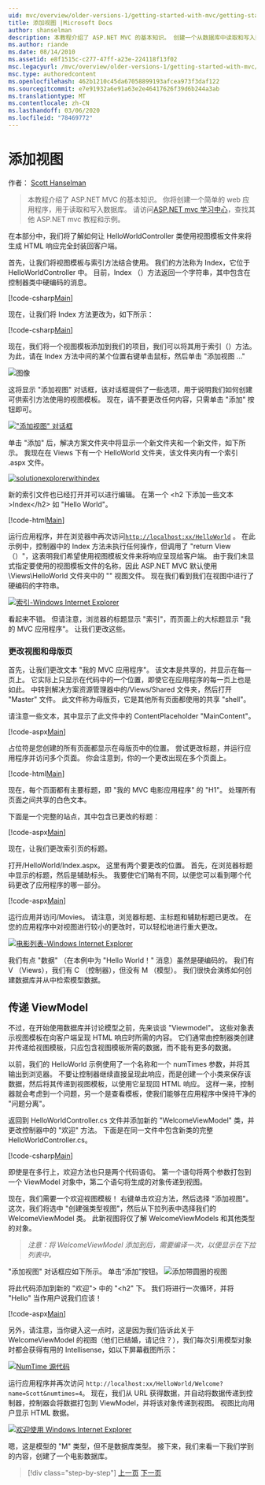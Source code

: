 ```yaml
---
uid: mvc/overview/older-versions-1/getting-started-with-mvc/getting-started-with-mvc-part3
title: 添加视图 |Microsoft Docs
author: shanselman
description: 本教程介绍了 ASP.NET MVC 的基本知识。 创建一个从数据库中读取和写入数据的简单 web 应用程序。
ms.author: riande
ms.date: 08/14/2010
ms.assetid: e8f1515c-c277-47ff-a23e-224118f13f02
msc.legacyurl: /mvc/overview/older-versions-1/getting-started-with-mvc/getting-started-with-mvc-part3
msc.type: authoredcontent
ms.openlocfilehash: 462b1210c45da67058899193afcea973f3daf122
ms.sourcegitcommit: e7e91932a6e91a63e2e46417626f39d6b244a3ab
ms.translationtype: MT
ms.contentlocale: zh-CN
ms.lasthandoff: 03/06/2020
ms.locfileid: "78469772"
---
```

# <a name="adding-a-view"></a>添加视图

作者： [Scott Hanselman](https://github.com/shanselman)

> 本教程介绍了 ASP.NET MVC 的基本知识。 你将创建一个简单的 web 应用程序，用于读取和写入数据库。 请访问[ASP.NET mvc 学习中心](../../../index.md)，查找其他 ASP.NET mvc 教程和示例。

在本部分中，我们将了解如何让 HelloWorldController 类使用视图模板文件来将生成 HTML 响应完全封装回客户端。

首先，让我们将视图模板与索引方法结合使用。 我们的方法称为 Index，它位于 HelloWorldController 中。 目前，Index （）方法返回一个字符串，其中包含在控制器类中硬编码的消息。

[!code-csharp[Main](getting-started-with-mvc-part3/samples/sample1.cs)]

现在，让我们将 Index 方法更改为，如下所示：

[!code-csharp[Main](getting-started-with-mvc-part3/samples/sample2.cs)]

现在，我们将一个视图模板添加到我们的项目，我们可以将其用于索引（）方法。 为此，请在 Index 方法中间的某个位置右键单击鼠标，然后单击 "添加视图 ..."

![图像](getting-started-with-mvc-part3/_static/image1.png)

这将显示 "添加视图" 对话框，该对话框提供了一些选项，用于说明我们如何创建可供索引方法使用的视图模板。 现在，请不要更改任何内容，只需单击 "添加" 按钮即可。

[!["添加视图" 对话框](getting-started-with-mvc-part3/_static/image3.png)](getting-started-with-mvc-part3/_static/image2.png)

单击 "添加" 后，解决方案文件夹中将显示一个新文件夹和一个新文件，如下所示。 我现在在 Views 下有一个 HelloWorld 文件夹，该文件夹内有一个索引 .aspx 文件。

[![solutionexplorerwithindex](getting-started-with-mvc-part3/_static/image5.png)](getting-started-with-mvc-part3/_static/image4.png)

新的索引文件也已经打开并可以进行编辑。 在第一个 &lt;h2 下添加一些文本&gt;Index&lt;/h2&gt; 如 "Hello World"。

[!code-html[Main](getting-started-with-mvc-part3/samples/sample3.html)]

运行应用程序，并在浏览器中再次访问[`http://localhost:xx/HelloWorld`](http://localhostxx) 。 在此示例中，控制器中的 Index 方法未执行任何操作，但调用了 "return View （）"，这表明我们希望使用视图模板文件来将响应呈现给客户端。 由于我们未显式指定要使用的视图模板文件的名称，因此 ASP.NET MVC 默认使用 \Views\HelloWorld 文件夹中的 "" 视图文件。 现在我们看到我们在视图中进行了硬编码的字符串。

[![索引-Windows Internet Explorer](getting-started-with-mvc-part3/_static/image7.png)](getting-started-with-mvc-part3/_static/image6.png)

看起来不错。 但请注意，浏览器的标题显示 "索引"，而页面上的大标题显示 "我的 MVC 应用程序"。 让我们更改这些。

### <a name="changing-views-and-master-pages"></a>更改视图和母版页

首先，让我们更改文本 "我的 MVC 应用程序"。 该文本是共享的，并显示在每一页上。 它实际上只显示在代码中的一个位置，即使它在应用程序的每一页上也是如此。 中转到解决方案资源管理器中的/Views/Shared 文件夹，然后打开 "Master" 文件。 此文件称为母版页，它是其他所有页面都使用的共享 "shell"。

请注意一些文本，其中显示了此文件中的 ContentPlaceholder "MainContent"。

[!code-aspx[Main](getting-started-with-mvc-part3/samples/sample4.aspx)]

占位符是您创建的所有页面都显示在母版页中的位置。 尝试更改标题，并运行应用程序并访问多个页面。 你会注意到，你的一个更改出现在多个页面上。

[!code-html[Main](getting-started-with-mvc-part3/samples/sample5.html)]

现在，每个页面都有主要标题，即 "我的 MVC 电影应用程序" 的 "H1"。 处理所有页面之间共享的白色文本。

下面是一个完整的站点，其中包含已更改的标题：

[!code-aspx[Main](getting-started-with-mvc-part3/samples/sample6.aspx)]

现在，让我们更改索引页的标题。

打开/HelloWorld/Index.aspx。 这里有两个要更改的位置。 首先，在浏览器标题中显示的标题，然后是辅助标头。 我要使它们略有不同，以便您可以看到哪个代码更改了应用程序的哪一部分。

[!code-aspx[Main](getting-started-with-mvc-part3/samples/sample7.aspx)]

运行应用并访问/Movies。 请注意，浏览器标题、主标题和辅助标题已更改。 在您的应用程序中对视图进行较小的更改时，可以轻松地进行重大更改。

[![电影列表-Windows Internet Explorer](getting-started-with-mvc-part3/_static/image9.png)](getting-started-with-mvc-part3/_static/image8.png)

我们有点 "数据" （在本例中为 "Hello World！" 消息）虽然是硬编码的。 我们有 V （Views），我们有 C （控制器），但没有 M （模型）。 我们很快会演练如何创建数据库并从中检索模型数据。

## <a name="passing-a-viewmodel"></a>传递 ViewModel

不过，在开始使用数据库并讨论模型之前，先来谈谈 "Viewmodel"。 这些对象表示视图模板在向客户端呈现 HTML 响应时所需的内容。 它们通常由控制器类创建并传递给视图模板，只应包含视图模板所需的数据，而不能有更多的数据。

以前，我们的 HelloWorld 示例使用了一个名称和一个 numTimes 参数，并将其输出到浏览器。 不要让控制器继续直接呈现此响应，而是创建一个小类来保存该数据，然后将其传递到视图模板，以使用它呈现回 HTML 响应。 这样一来，控制器就会考虑到一个问题，另一个是查看模板，使我们能够在应用程序中保持干净的 "问题分离"。

返回到 HelloWorldController.cs 文件并添加新的 "WelcomeViewModel" 类，并更改控制器中的 "欢迎" 方法。 下面是在同一文件中包含新类的完整 HelloWorldController.cs。

[!code-csharp[Main](getting-started-with-mvc-part3/samples/sample8.cs)]

即使是在多行上，欢迎方法也只是两个代码语句。 第一个语句将两个参数打包到一个 ViewModel 对象中，第二个语句将生成的对象传递到视图。

现在，我们需要一个欢迎视图模板！ 右键单击欢迎方法，然后选择 "添加视图"。 这次，我们将选中 "创建强类型视图"，然后从下拉列表中选择我们的 WelcomeViewModel 类。 此新视图将仅了解 WelcomeViewModels 和其他类型的对象。

> *注意：将 WelcomeViewModel 添加到后，需要编译一次，以便显示在下拉列表中。*

"添加视图" 对话框应如下所示。 单击“添加”按钮。 ![添加带圆圈的视图](getting-started-with-mvc-part3/_static/image10.png)

将此代码添加到新的 "欢迎"&gt; 中的 "&lt;h2" 下。 我们将进行一次循环，并将 "Hello" 当作用户说我们应该！

[!code-aspx[Main](getting-started-with-mvc-part3/samples/sample9.aspx)]

另外，请注意，当你键入这一点时，这是因为我们告诉此关于 WelcomeViewModel 的视图（他们已结婚，请记住？），我们每次引用模型对象时都会获得有用的 Intellisense，如以下屏幕截图所示：

[![NumTime 源代码](getting-started-with-mvc-part3/_static/image12.png)](getting-started-with-mvc-part3/_static/image11.png)

运行应用程序并再次访问 `http://localhost:xx/HelloWorld/Welcome?name=Scott&numtimes=4`。 现在，我们从 URL 获得数据，并自动将数据传递到控制器，控制器会将数据打包到 ViewModel，并将该对象传递到视图。 视图比向用户显示 HTML 数据。

[![欢迎使用 Windows Internet Explorer](getting-started-with-mvc-part3/_static/image14.png)](getting-started-with-mvc-part3/_static/image13.png)

嗯，这是模型的 "M" 类型，但不是数据库类型。 接下来，我们来看一下我们学到的内容，创建了一个电影数据库。

> [!div class="step-by-step"]
> [上一页](getting-started-with-mvc-part2.md)
> [下一页](getting-started-with-mvc-part4.md)
